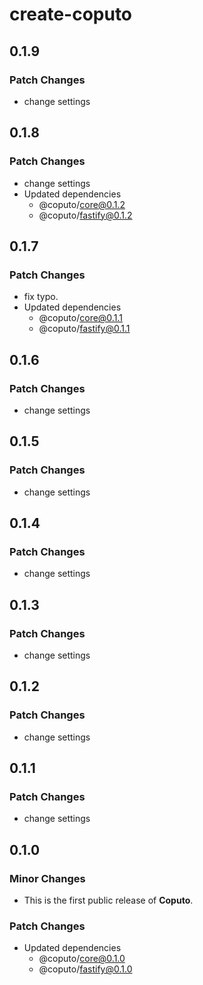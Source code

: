 # create-coputo

## 0.1.9

### Patch Changes

- change settings

## 0.1.8

### Patch Changes

- change settings
- Updated dependencies
  - @coputo/core@0.1.2
  - @coputo/fastify@0.1.2

## 0.1.7

### Patch Changes

- fix typo.
- Updated dependencies
  - @coputo/core@0.1.1
  - @coputo/fastify@0.1.1

## 0.1.6

### Patch Changes

- change settings

## 0.1.5

### Patch Changes

- change settings

## 0.1.4

### Patch Changes

- change settings

## 0.1.3

### Patch Changes

- change settings

## 0.1.2

### Patch Changes

- change settings

## 0.1.1

### Patch Changes

- change settings

## 0.1.0

### Minor Changes

- This is the first public release of **Coputo**.

### Patch Changes

- Updated dependencies
  - @coputo/core@0.1.0
  - @coputo/fastify@0.1.0
